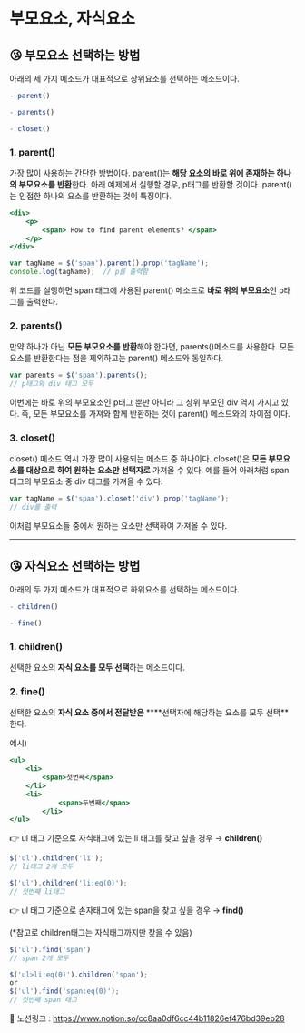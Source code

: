 # 부모요소, 자식요소

## 😘 부모요소 선택하는 방법

아래의 세 가지 메소드가 대표적으로 상위요소를 선택하는 메소드이다.

```jsx
- parent()

- parents()

- closet()
```

### 1. parent()

가장 많이 사용하는 간단한 방법이다. parent()는 **해당 요소의 바로 위에 존재하는 하나의 부모요소를 반환**한다. 아래 예제에서 실행할 경우, p태그를 반환할 것이다. parent()는 인접한 하나의 요소를 반환하는 것이 특징이다.

```jsx
<div>
	<p>
		<span> How to find parent elements? </span>
	</p>
</div>
```

```jsx
var tagName = $('span').parent().prop('tagName');
console.log(tagName);  // p를 출력함
```

위 코드를 실행하면 span 태그에 사용된 parent() 메소드로 **바로 위의 부모요소**인 p태그를 출력한다.

### 2. parents()

만약 하나가 아닌 **모든 부모요소를 반환**해야 한다면, parents()메소드를 사용한다. 모든 요소를 반환한다는 점을 제외하고는 parent() 메소드와 동일하다.

```jsx
var parents = $('span').parents();
// p태그와 div 태그 모두
```

이번에는 바로 위의 부모요소인 p태그 뿐만 아니라 그 상위 부모인 div 역시 가지고 있다. 즉, 모든 부모요소를 가져와 함께 반환하는 것이 parent() 메소드와의 차이점 이다.

### 3. closet()

closet() 메소드 역시 가장 많이 사용되는 메소드 중 하나이다. closet()은 **모든 부모요소를 대상으로 하여 원하는 요소만 선택자로** 가져올 수 있다. 예를 들어 아래처럼 span 태그의 부모요소 중 div 태그를 가져올 수 있다.

```jsx
var tagName = $('span').closet('div').prop('tagName');
// div를 출력
```

이처럼 부모요소들 중에서 원하는 요소만 선택하여 가져올 수 있다.

---

## 😘 자식요소 선택하는 방법

아래의 두 가지 메소드가 대표적으로 하위요소를 선택하는 메소드이다.

```jsx
- children()

- fine()
```

### 1. children()

선택한 요소의 **자식 요소를 모두 선택**하는 메소드이다.

### 2. fine()

선택한 요소의 **자식 요소 중에서 전달받은** ****선택자에 해당하는 요소를 모두 선택**한다.

예시)

```jsx
<ul>
	<li>
		<span>첫번째</span>
	</li>
	<li>
			<span>두번째</span>
		</li>
</ul>
```

👉 ul 태그 기준으로 자식태그에 있는 li 태그를 찾고 싶을 경우 → **children()** 

```jsx
$('ul').children('li');
// li태그 2개 모두

$('ul').children('li:eq(0)');
// 첫번째 li태그 
```

👉 ul 태그 기준으로 손자태그에 있는 span을 찾고 싶을 경우 → **find()**

 (*참고로 children태그는 자식태그까지만 찾을 수 있음)

```jsx
$('ul').find('span')
// span 2개 모두

$('ul>li:eq(0)').children('span');
or
$('ul').find('span:eq(0)');
// 첫번째 span 태그
```

👻 노션링크 : https://www.notion.so/cc8aa0df6cc44b11826ef476bd39eb28
